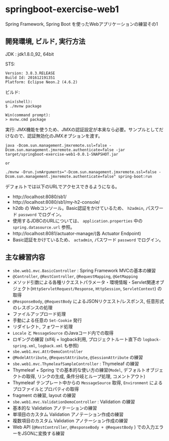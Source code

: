 # springboot-exercise-web1
Spring Framework, Spring Boot を使ったWebアプリケーションの練習その1

## 開発環境, ビルド, 実行方法
JDK : jdk1.8.0_92, 64bit

STS:

```
Version: 3.8.3.RELEASE
Build Id: 201612191351
Platform: Eclipse Neon.2 (4.6.2)
```
ビルド:

```
unix(shell):
$ ./mvnw package

Win(command prompt):
> mvnw.cmd package
```
実行: JMX機能を使うため、JMXの認証設定が本来なら必要。サンプルとしてだけなので、認証無効化のJMXオプションを渡す。

```
java -Dcom.sun.management.jmxremote.ssl=false -Dcom.sun.management.jmxremote.authenticate=false -jar target/springboot-exercise-web1-0.0.1-SNAPSHOT.jar

or

./mvnw -Drun.jvmArguments="-Dcom.sun.management.jmxremote.ssl=false -Dcom.sun.management.jmxremote.authenticate=false" spring-boot:run
```

デフォルトでは以下のURLでアクセスできるようになる。

* http://localhost:8080/sb1/
* http://localhost:8080/sb1/my-h2-console/
 * h2db の Webコンソール。Basic認証をかけているため、 `h2admin`, パスワード `password` でログイン。
 * 使用するJDBCのURLについては、 `application.properties` 中の `spring.datasource.url` 参照。
* http://localhost:8081/actuator-manage/(各 Actuator Endpoint)
 * Basic認証をかけているため、 `actadmin`, パスワード `password` でログイン。

## 主な練習内容

* `sbe.web1.mvc.BasicController` : Spring Framework MVCの基本の練習
 * `@Controller`, `@RestController`, `@RequestMapping`, `@GetMapping`
 * メソッド引数による各種リクエストパラメータ・環境情報・Servlet関連オブジェクト(`HttpServletRequest/Response`, `HttpSession`, `ServletContext`) の取得
 * `@ResponseBody`, `@RequestBody` によるJSONリクエスト/レスポンス, 任意形式のレスポンスの処理
 * ファイルアップロード処理
 * 手動による任意の `Set-Cookie` 発行
 * リダイレクト, フォワード処理
 * `Locale` と `MessageSource` のJavaコード内での取得
 * ロギングの練習 (slf4j + logback利用, プロジェクトルート直下の `logback-spring.xml`, `logback.xml` も参照)
* `sbe.web1.mvc.AttrDemoController`
 * `@ModelAttribute`, `@RequestAttribute`, `@SessionAttribute` の練習
* `sbe.web1.mvc.ThymeleafSampleController` : Thymeleaf の練習
 * Thymeleaf + Spring での基本的な使い方の練習(`Model`, デフォルトオブジェクトの取得, リンクの生成, 条件分岐とループ処理, コメントアウト)
 * Thymeleaf テンプレート中からの `MessageSource` 取得, `Environment` によるプロファイルとプロパティの取得
 * fragment の練習, layout の練習
* `sbe.web1.mvc.ValidationDemoController` : Validation の練習
 * 基本的な Validation アノテーションの練習
 * 単項目のカスタム Validation アノテーション作成の練習
 * 複数項目のカスタム Validation アノテーション作成の練習
 * Web API (`@RestController`, `@ResponseBody + @RequestBody` ) での入力エラーをJSONに変換する練習
